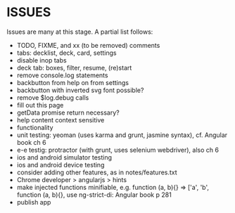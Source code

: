 ISSUES
======

Issues are many at this stage. A partial list follows:

* TODO, FIXME, and xx (to be removed) comments
* tabs: decklist, deck, card, settings
* disable inop tabs
* deck tab: boxes, filter, resume, (re)start
* remove console.log statements
* backbutton from help on from settings
* backbutton with inverted svg font possible?
* remove $log.debug calls
* fill out this page
* getData promise return necessary?
* help content context sensitive
* functionality
* unit testing: yeoman (uses karma and grunt, jasmine syntax),
  cf. Angular book ch 6
* e-e testig: protractor (with grunt, uses selenium webdriver), also ch 6
* ios and android simulator testing
* ios and android device testing
* consider adding other features, as in notes/features.txt
* Chrome developer > angularjs > hints
* make injected functions minifiable, e.g. function (a, b){} =>
  ['a', 'b', function (a, b){}, use ng-strict-di: Angular book p 281
* publish app

